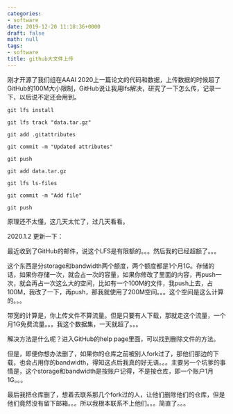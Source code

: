 ```yaml
---
categories:
- software
date: 2019-12-20 11:18:36+0000
draft: false
math: null
tags:
- software
title: github大文件上传
---
```

刚才开源了我们组在AAAI 2020上一篇论文的代码和数据，上传数据的时候超了GitHub的100M大小限制，GitHub说让我用lfs解决，研究了一下怎么传，记录一下，以后说不定还会用到。
<!--more-->

```
git lfs install

git lfs track "data.tar.gz"

git add .gitattributes

git commit -m "Updated attributes"

git push

git add data.tar.gz

git lfs ls-files

git commit -m "Add file"

git push
```

原理还不太懂，这几天太忙了，过几天看看。

2020.1.2 更新一下：

最近收到了GitHub的邮件，说这个LFS是有限额的。。。然后我的已经超额了。。。

这个东西是分storage和bandwidth两个额度，两个额度都是1个月1G。存储的话，如果你存储一次，就会占一次的容量，如果你修改了里面的内容，再push一次，就会再占一次这么大的空间，比如有一个100M的文件，我push上去，占100M，我改了一下，再push，那我就使用了200M空间。。。这个空间是这么计算的。。。

带宽的计算是，你上传文件不算流量。但是只要有人下载，那就走这个流量，一个月1G免费流量。。。我这个数据集，一天就超了。。。

解决方法是什么呢？进入GitHub的help page里面，可以找到删除文件的方法。

但是，即便你想办法删了，如果你的仓库之前被别人fork过了，那他们那边的下载，也会占用你的bandwidth，得知这点后我真的好无语。。。主要另一个坑爹的事情是，这个storage和bandwidth是按账户记得，不是按仓库，即一个账户1月1G。。。

最后我把仓库删了，想着去联系那几个fork过的人，让他们删除他们的仓库，但是他们竟然没有留下邮箱。。。所以我根本联系不上他们。。。简直了。。。